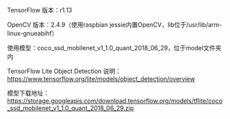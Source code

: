 TensorFlow 版本：r1.13

OpenCV 版本：2.4.9（使用raspbian jessie内置OpenCV，lib位于/usr/lib/arm-linux-gnueabihf）

使用模型：coco_ssd_mobilenet_v1_1.0_quant_2018_06_29，位于model文件夹内

TensorFlow Lite Object Detection 说明：https://www.tensorflow.org/lite/models/object_detection/overview

模型下载地址：https://storage.googleapis.com/download.tensorflow.org/models/tflite/coco_ssd_mobilenet_v1_1.0_quant_2018_06_29.zip
